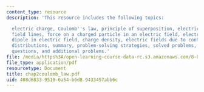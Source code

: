 ```yaml
---
content_type: resource
description: 'This resource includes the following topics:

  electric charge, Coulomb''s law, principle of superposition, electric field, electric
  field lines, force on a charged particle in an electric field, electric dipole,
  dipole in electric field, charge density, electric fields due to continuous charge
  distributions, summary, problem-solving strategies, solved problems, conceptual
  questions, and additional problems.'
file: /media/https%3A/open-learning-course-data-rc.s3.amazonaws.com/8-02-physics-ii-electricity-and-magnetism-spring-2007/408d683395106a54b6d89433457abb6c_chap2coulomb_law.pdf
file_type: application/pdf
resourcetype: Document
title: chap2coulomb_law.pdf
uid: 408d6833-9510-6a54-b6d8-9433457abb6c
---
```

